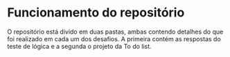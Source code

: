 # Funcionamento do repositório
O repositório está divido em duas pastas, ambas contendo detalhes do que foi realizado em cada um dos desafios. A primeira contém as respostas do teste de lógica e a segunda o projeto da To do list.
